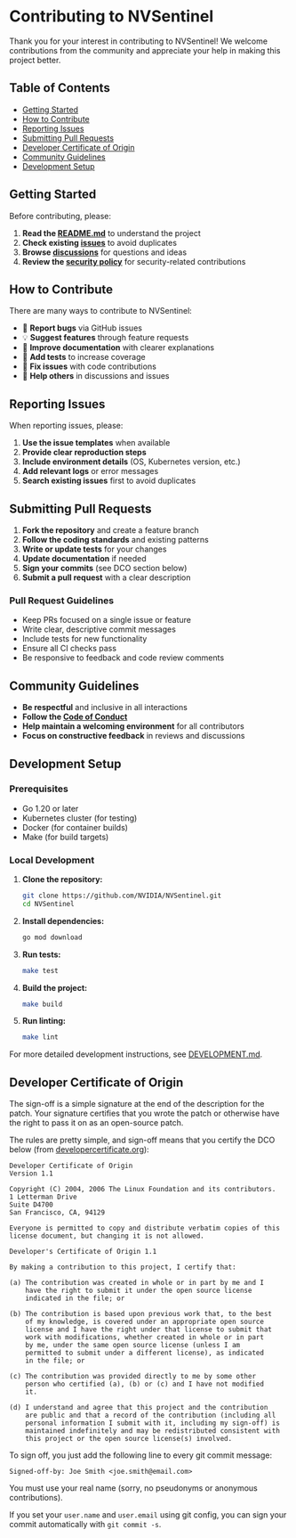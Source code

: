 # Contributing to NVSentinel

Thank you for your interest in contributing to NVSentinel! We welcome contributions from the community and appreciate your help in making this project better.

## Table of Contents
- [Getting Started](#getting-started)
- [How to Contribute](#how-to-contribute)
- [Reporting Issues](#reporting-issues)
- [Submitting Pull Requests](#submitting-pull-requests)
- [Developer Certificate of Origin](#developer-certificate-of-origin)
- [Community Guidelines](#community-guidelines)
- [Development Setup](#development-setup)

## Getting Started

Before contributing, please:

1. **Read the [README.md](README.md)** to understand the project
2. **Check existing [issues](https://github.com/NVIDIA/NVSentinel/issues)** to avoid duplicates
3. **Browse [discussions](https://github.com/NVIDIA/NVSentinel/discussions)** for questions and ideas
4. **Review the [security policy](SECURITY.md)** for security-related contributions

## How to Contribute

There are many ways to contribute to NVSentinel:

- 🐛 **Report bugs** via GitHub issues
- 💡 **Suggest features** through feature requests
- 📝 **Improve documentation** with clearer explanations
- 🧪 **Add tests** to increase coverage
- 🔧 **Fix issues** with code contributions
- 💬 **Help others** in discussions and issues

## Reporting Issues

When reporting issues, please:

1. **Use the issue templates** when available
2. **Provide clear reproduction steps**
3. **Include environment details** (OS, Kubernetes version, etc.)
4. **Add relevant logs** or error messages
5. **Search existing issues** first to avoid duplicates

## Submitting Pull Requests

1. **Fork the repository** and create a feature branch
2. **Follow the coding standards** and existing patterns
3. **Write or update tests** for your changes
4. **Update documentation** if needed
5. **Sign your commits** (see DCO section below)
6. **Submit a pull request** with a clear description

### Pull Request Guidelines

- Keep PRs focused on a single issue or feature
- Write clear, descriptive commit messages
- Include tests for new functionality
- Ensure all CI checks pass
- Be responsive to feedback and code review comments

## Community Guidelines

- **Be respectful** and inclusive in all interactions
- **Follow the [Code of Conduct](https://docs.nvidia.com/cuda/eula/index.html)**
- **Help maintain a welcoming environment** for all contributors
- **Focus on constructive feedback** in reviews and discussions

## Development Setup

### Prerequisites

- Go 1.20 or later
- Kubernetes cluster (for testing)
- Docker (for container builds)
- Make (for build targets)

### Local Development

1. **Clone the repository:**
   ```bash
   git clone https://github.com/NVIDIA/NVSentinel.git
   cd NVSentinel
   ```

2. **Install dependencies:**
   ```bash
   go mod download
   ```

3. **Run tests:**
   ```bash
   make test
   ```

4. **Build the project:**
   ```bash
   make build
   ```

5. **Run linting:**
   ```bash
   make lint
   ```

For more detailed development instructions, see [DEVELOPMENT.md](DEVELOPMENT.md).

## Developer Certificate of Origin

The sign-off is a simple signature at the end of the description for the patch.
Your signature certifies that you wrote the patch or otherwise have the right
to pass it on as an open-source patch.

The rules are pretty simple, and sign-off means that you certify the DCO below
(from [developercertificate.org](http://developercertificate.org/)):

```
Developer Certificate of Origin
Version 1.1

Copyright (C) 2004, 2006 The Linux Foundation and its contributors.
1 Letterman Drive
Suite D4700
San Francisco, CA, 94129

Everyone is permitted to copy and distribute verbatim copies of this
license document, but changing it is not allowed.

Developer's Certificate of Origin 1.1

By making a contribution to this project, I certify that:

(a) The contribution was created in whole or in part by me and I
    have the right to submit it under the open source license
    indicated in the file; or

(b) The contribution is based upon previous work that, to the best
    of my knowledge, is covered under an appropriate open source
    license and I have the right under that license to submit that
    work with modifications, whether created in whole or in part
    by me, under the same open source license (unless I am
    permitted to submit under a different license), as indicated
    in the file; or

(c) The contribution was provided directly to me by some other
    person who certified (a), (b) or (c) and I have not modified
    it.

(d) I understand and agree that this project and the contribution
    are public and that a record of the contribution (including all
    personal information I submit with it, including my sign-off) is
    maintained indefinitely and may be redistributed consistent with
    this project or the open source license(s) involved.
```

To sign off, you just add the following line to every git commit message:

    Signed-off-by: Joe Smith <joe.smith@email.com>

You must use your real name (sorry, no pseudonyms or anonymous contributions).

If you set your `user.name` and `user.email` using git config, you can sign
your commit automatically with `git commit -s`.
